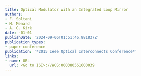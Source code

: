 ```yaml
---
title: Optical Modulator with an Integrated Loop Mirror
authors:
- F. Soltani
- M. Menard
- A. G. Kirk
date: -01-01
publishDate: '2024-09-06T01:51:46.881837Z'
publication_types:
- paper-conference
publication: '*2015 Ieee Optical Interconnects Conference*'
links:
- name: URL
  url: <Go to ISI>://WOS:000380561600039
---
```

